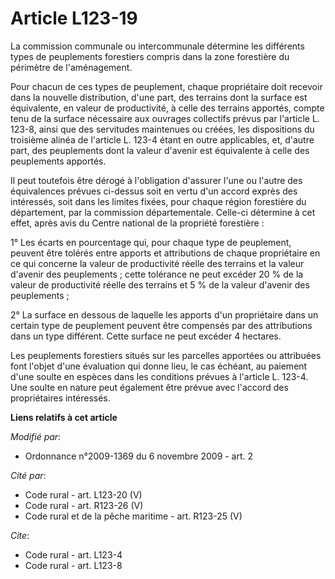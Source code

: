 # Article L123-19

La commission communale ou intercommunale détermine les différents types de peuplements forestiers compris dans la zone
forestière du périmètre de l'aménagement. 

Pour chacun de ces types de peuplement, chaque propriétaire doit recevoir dans la nouvelle distribution, d'une part, des
terrains dont la surface est équivalente, en valeur de productivité, à celle des terrains apportés, compte tenu de la surface
nécessaire aux ouvrages collectifs prévus par l'article L. 123-8, ainsi que des servitudes maintenues ou créées, les
dispositions du troisième alinéa de l'article L. 123-4 étant en outre applicables, et, d'autre part, des peuplements dont la
valeur d'avenir est équivalente à celle des peuplements apportés. 

Il peut toutefois être dérogé à l'obligation d'assurer l'une ou l'autre des équivalences prévues ci-dessus soit en vertu d'un
accord exprès des intéressés, soit dans les limites fixées, pour chaque région forestière du département, par la commission
départementale. Celle-ci détermine à cet effet, après avis du Centre national de la propriété forestière : 

1° Les écarts en pourcentage qui, pour chaque type de peuplement, peuvent être tolérés entre apports et attributions de
chaque propriétaire en ce qui concerne la valeur de productivité réelle des terrains et la valeur d'avenir des peuplements ;
cette tolérance ne peut excéder 20 % de la valeur de productivité réelle des terrains et 5 % de la valeur d'avenir des
peuplements ; 

2° La surface en dessous de laquelle les apports d'un propriétaire dans un certain type de peuplement peuvent être compensés
par des attributions dans un type différent. Cette surface ne peut excéder 4 hectares. 

Les peuplements forestiers situés sur les parcelles apportées ou attribuées font l'objet d'une évaluation qui donne lieu, le
cas échéant, au paiement d'une soulte en espèces dans les conditions prévues à l'article L. 123-4. Une soulte en nature peut
également être prévue avec l'accord des propriétaires intéressés.

**Liens relatifs à cet article**

_Modifié par_:

  - Ordonnance n°2009-1369 du 6 novembre 2009 - art. 2

_Cité par_:

  - Code rural - art. L123-20 (V)
  - Code rural - art. R123-26 (V)
  - Code rural et de la pêche maritime - art. R123-25 (V)

_Cite_:

  - Code rural - art. L123-4
  - Code rural - art. L123-8
